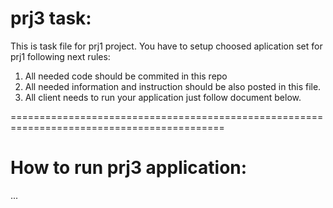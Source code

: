 # prj3 task:

This is task file for prj1 project.
You have to setup choosed aplication set for prj1 following next rules:
1. All needed code should be commited in this repo
2. All needed information and instruction should be also posted in this file.
3. All client needs to run your application just follow document below.

===========================================================================================

# How to run prj3 application:
...

